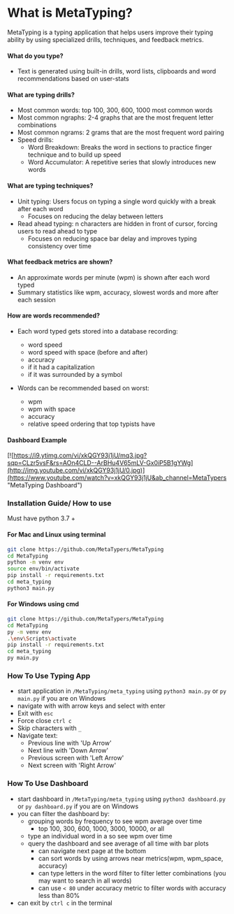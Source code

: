 # What is MetaTyping?
MetaTyping is a typing application that helps users improve their typing ability by using specialized drills, techniques, and feedback metrics.

#### What do you type?
- Text is generated using built-in drills, word lists, clipboards and word recommendations based on user-stats

#### What are typing drills?
- Most common words: top 100, 300, 600, 1000 most common words
- Most common ngraphs: 2-4 graphs that are the most frequent letter combinations
- Most common ngrams: 2 grams that are the most frequent word pairing
- Speed drills:
  - Word Breakdown: Breaks the word in sections to practice finger technique and to build up speed
  - Word Accumulator: A repetitive series that slowly introduces new words

#### What are typing techniques?
- Unit typing: Users focus on typing a single word quickly with a break after each word
  - Focuses on reducing the delay between letters
- Read ahead typing: n characters are hidden in front of cursor, forcing users to read ahead to type
  - Focuses on reducing space bar delay and improves typing consistency over time

#### What feedback metrics are shown?
- An approximate words per minute (wpm) is shown after each word typed
- Summary statistics like wpm, accuracy, slowest words and more after each session

#### How are words recommended?
- Each word typed gets stored into a database recording:
  -  word speed
  -  word speed with space (before and after)
  -  accuracy
  -  if it had a capitalization
  -  if it was surrounded by a symbol
  
- Words can be recommended based on worst:
  - wpm
  - wpm with space
  - accuracy
  - relative speed ordering that top typists have

#### Dashboard Example

[![https://i9.ytimg.com/vi/xkQGY93j1jU/mq3.jpg?sqp=CLzr5vsF&rs=AOn4CLD--ArBHu4V65mLV-Gx0iP5B1gYWg](http://img.youtube.com/vi/xkQGY93j1jU/0.jpg)](https://www.youtube.com/watch?v=xkQGY93j1jU&ab_channel=MetaTypers "MetaTyping Dashboard")

### Installation Guide/ How to use

Must have python 3.7 +

#### For Mac and Linux using terminal

```bash
git clone https://github.com/MetaTypers/MetaTyping
cd MetaTyping
python -m venv env
source env/bin/activate
pip install -r requirements.txt
cd meta_typing
python3 main.py
```
#### For Windows using cmd
```bash
git clone https://github.com/MetaTypers/MetaTyping
cd MetaTyping
py -m venv env
.\env\Scripts\activate
pip install -r requirements.txt
cd meta_typing
py main.py
```
### How To Use Typing App

- start application in `/MetaTyping/meta_typing` using `python3 main.py` or `py main.py` if you are on Windows
- navigate with with arrow keys and select with enter
- Exit with `esc`
- Force close `ctrl c`
- Skip characters with `_`
- Navigate text:
    - Previous line with 'Up Arrow'
    - Next line with 'Down Arrow'
    - Previous screen with 'Left Arrow'
    - Next screen with 'Right Arrow'

### How To Use Dashboard

- start dashboard in `/MetaTyping/meta_typing` using `python3 dashboard.py` or `py dashboard.py` if you are on Windows
- you can filter the dashboard by:
  - grouping words by frequency to see wpm average over time
    - top 100, 300, 600, 1000, 3000, 10000, or all
  - type an individual word in a so see wpm over time
  - query the dashboard and see average of all time with bar plots
    - can navigate next page at the bottom
    - can sort words by using arrows near metrics(wpm, wpm_space, accuracy)
    - can type letters in the word filter to filter letter combinations (you may want to search in all words)
    - can use `< 80` under accuracy metric to filter words with accuracy less than 80%
- can exit by `ctrl c` in the terminal